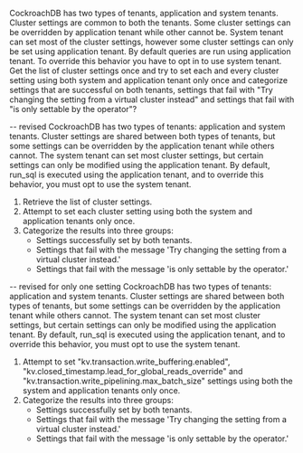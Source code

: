 CockroachDB has two types of tenants, application and system tenants. Cluster settings are common to both the tenants. Some cluster settings can be overridden by application tenant while other cannot be. System tenant can set most of the cluster settings, however some cluster settings can only be set using application tenant. By default queries are run using application tenant. To override this behavior you have to opt in to use system tenant. Get the list of cluster settings once and try to set each and every cluster setting using both system and application tenant only once and categorize settings that are successful on both tenants, settings that fail with "Try changing the setting from a virtual cluster instead" and settings that fail with "is only settable by the operator"?

-- revised
CockroachDB has two types of tenants: application and system tenants. Cluster settings are shared between both types of tenants, but some settings can be overridden by the application tenant while others cannot. The system tenant can set most cluster settings, but certain settings can only be modified using the application tenant. By default, run_sql is executed using the application tenant, and to override this behavior, you must opt to use the system tenant.

1. Retrieve the list of cluster settings.
2. Attempt to set each cluster setting using both the system and application tenants only once.
3. Categorize the results into three groups:
   - Settings successfully set by both tenants.
   - Settings that fail with the message 'Try changing the setting from a virtual cluster instead.'
   - Settings that fail with the message 'is only settable by the operator.' 

-- revised for only one setting
CockroachDB has two types of tenants: application and system tenants. Cluster settings are shared between both types of tenants, but some settings can be overridden by the application tenant while others cannot. The system tenant can set most cluster settings, but certain settings can only be modified using the application tenant. By default, run_sql is executed using the application tenant, and to override this behavior, you must opt to use the system tenant.

1. Attempt to set "kv.transaction.write_buffering.enabled", "kv.closed_timestamp.lead_for_global_reads_override" and "kv.transaction.write_pipelining.max_batch_size" settings using both the system and application tenants only once.
2. Categorize the results into three groups:
   - Settings successfully set by both tenants.
   - Settings that fail with the message 'Try changing the setting from a virtual cluster instead.'
   - Settings that fail with the message 'is only settable by the operator.' 
